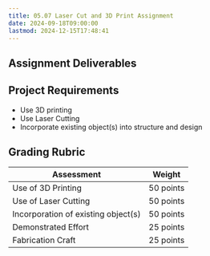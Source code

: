 ```yaml
---
title: 05.07 Laser Cut and 3D Print Assignment
date: 2024-09-18T09:00:00
lastmod: 2024-12-15T17:48:41
---
```


## Assignment Deliverables

## Project Requirements

- Use 3D printing
- Use Laser Cutting
- Incorporate existing object(s) into structure and design

## Grading Rubric

<div class="responsive-table-markdown">

| Assessment                          | Weight    |
| ----------------------------------- | --------- |
| Use of 3D Printing                  | 50 points |
| Use of Laser Cutting                | 50 points |
| Incorporation of existing object(s) | 50 points |
| Demonstrated Effort                 | 25 points |
| Fabrication Craft                   | 25 points |

</div>
